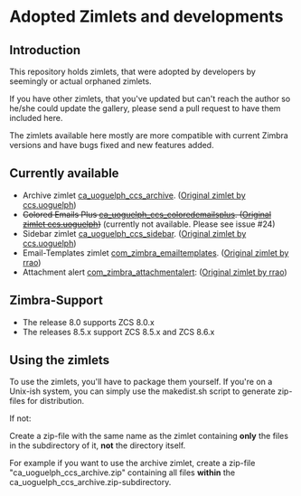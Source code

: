 Adopted Zimlets and developments
================================

Introduction
------------

This repository holds zimlets, that were adopted by developers by seemingly or actual orphaned zimlets.

If you have other zimlets, that you've updated but can't reach the author so he/she could update the gallery, please
send a pull request to have them included here.

The zimlets available here mostly are more compatible with current Zimbra versions and have bugs fixed and
new features added.

Currently available
-------------------

 * Archive zimlet [ca_uoguelph_ccs_archive](https://github.com/Zimbra-Community/adopted/tree/master/ca_uoguelph_ccs_archive). ([Original zimlet by ccs.uoguelph](http://gallery.zimbra.com/type/zimlet/archive))
 * ~~Colored Emails Plus [ca_uoguelph_ccs_coloredemailsplus](https://github.com/Zimbra-Community/adopted/tree/master/ca_uoguelph_ccs_coloredemailsplus). ([Original zimlet ccs.uoguelph](http://gallery.zimbra.com/type/zimlet/coloured-emails-plus))~~ (currently not available. Please see issue #24)
 * Sidebar zimlet [ca_uoguelph_ccs_sidebar](https://github.com/Zimbra-Community/adopted/tree/master/ca_uoguelph_ccs_sidebar). ([Original zimlet by ccs.uoguelph](http://gallery.zimbra.com/type/zimlet/news-and-events-sidebar))
 * Email-Templates zimlet [com_zimbra_emailtemplates](https://github.com/Zimbra-Community/adopted/tree/master/com_zimbra_emailtemplates). ([Original zimlet by rrao](http://gallery.zimbra.com/type/zimlet/email-templates))
 * Attachment alert [com_zimbra_attachmentalert](https://github.com/Zimbra-Community/adopted/tree/master/com_zimbra_attachmentalert): ([Original zimlet by rrao](https://gallery.zimbra.com/type/zimlet/attachment-alert))

Zimbra-Support
--------------

 * The release 8.0 supports ZCS 8.0.x
 * The releases 8.5.x support ZCS 8.5.x and ZCS 8.6.x

Using the zimlets
-----------------

To use the zimlets, you'll have to package them yourself. If you're on a Unix-ish system, you can simply use
the makedist.sh script to generate zip-files for distribution.

If not:

Create a zip-file with the same name as the zimlet containing **only** the files in the subdirectory of it,
**not** the directory itself.

For example if you want to use the archive zimlet, create a zip-file "ca_uoguelph_ccs_archive.zip" containing
all files **within** the ca_uoguelph_ccs_archive.zip-subdirectory.
